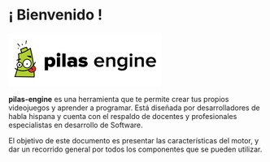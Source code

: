 # ¡ Bienvenido !

<img src='imagenes/pilas-logo.png' style='border:0'>

**pilas-engine** es una herramienta que te permite
crear tus propios videojuegos y aprender a programar. Está diseñada por
desarrolladores de habla hispana y cuenta con el respaldo de docentes
y profesionales especialistas en desarrollo de Software.

El objetivo de este documento es presentar las características del motor, y dar un recorrido general por todos los componentes que se pueden utilizar.
